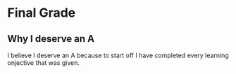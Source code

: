 # Final Grade
## Why I deserve an A

I believe I deserve an A because to start off I have completed every learning onjective that was given.

